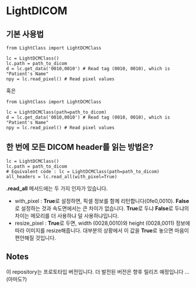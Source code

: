 # LightDICOM

## 기본 사용법

```
from LightClass import LightDCMClass

lc = LightDCMClass()
lc.path = path_to_dicom
d = lc.get_data('0010,0010') # Read tag (0010, 0010), which is "Patient's Name"
npy = lc.read_pixel() # Read pixel values
```

혹은

```
from LightClass import LightDCMClass

lc = LightDCMClass(path=path_to_dicom)
d = lc.get_data('0010,0010') # Read tag (0010, 0010), which is "Patient's Name"
npy = lc.read_pixel() # Read pixel values
```

## 한 번에 모든 DICOM header를 읽는 방법은?

```
lc = LightDCMClass()
lc.path = path_to_dicom 
# Equivalent code : lc = LightDCMClass(path=path_to_dicom)
all_headers = lc.read_all(with_pixel=True)
```

**.read_all** 메서드에는 두 가지 인자가 있습니다.
- with_pixel : **True**로 설정하면, 픽셀 정보를 함께 리턴합니다(0fe0,0010). **False**로 설정하는 것과 속도면에서는 큰 차이가 없습니다. **True**로 두냐 **False**로 두냐의 차이는 메모리를 더 사용하냐 덜 사용하냐입니다.
- resize_pixel : **True**로 두면, width (0028,0010)와 height (0028,0011) 정보에 따라 이미지를 resize해줍니다. 대부분의 상황에서 이 값을 **True**로 놓으면 마음이 편안해질 것입니다.


## Notes

이 repository는 프로토타입 버전입니다. 더 발전된 버전은 향후 릴리즈 예정입니다 ... (아마도?)
